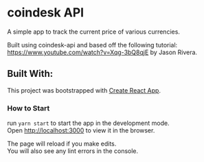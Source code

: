 # coindesk API 

A simple app to track the current price of various currencies.

Built using coindesk-api and based off the following tutorial: https://www.youtube.com/watch?v=Xqg-3bQ8qjE by Jason Rivera. 

## Built With: 

This project was bootstrapped with [Create React App](https://github.com/facebook/create-react-app).

### How to Start

run `yarn start` to start the app in the development mode.\
Open [http://localhost:3000](http://localhost:3000) to view it in the browser.

The page will reload if you make edits.\
You will also see any lint errors in the console.